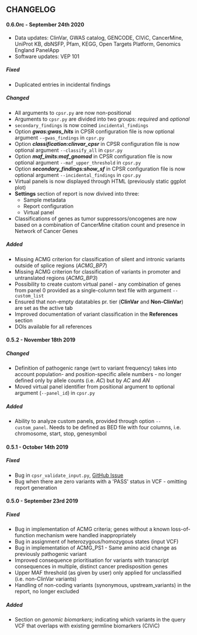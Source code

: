 
## CHANGELOG

#### 0.6.0rc - September 24th 2020

- Data updates: ClinVar, GWAS catalog, GENCODE, CIViC, CancerMine, UniProt KB, dbNSFP, Pfam, KEGG, Open Targets Platform, Genomics England PanelApp
- Software updates: VEP 101

##### Fixed
  * Duplicated entries in incidental findings

##### Changed
  * All arguments to `cpsr.py` are now non-positional
  * Arguments to `cpsr.py` are divided into two groups: _required_ and _optional_
  * `secondary_findings` is now coined `incidental_findings`
  * Option ___gwas:gwas_hits___ in CPSR configuration file is now optional argument `--gwas_findings` in `cpsr.py`
  * Option ___classification:clinvar_cpsr___ in CPSR configuration file is now optional argument `--classify_all` in `cpsr.py`
  * Option ___maf_imits:maf_gnomad___ in CPSR configuration file is now optional argument `--maf_upper_threshold` in `cpsr.py`
  * Option ___secondary_findings:show_sf___ in CPSR configuration file is now optional argument `--incidental_findings` in `cpsr.py`
  * Virtual panels is now displayed through HTML (previously static ggplot plot)
  * __Settings__ section of report is now divived into three:
	  * Sample metadata
	  * Report configuration
	  * Virtual panel
  * Classifications of genes as tumor suppressors/oncogenes are now based on a combination of CancerMine citation count and presence in Network of Cancer Genes

##### Added
  * Missing ACMG criterion for classification of silent and intronic variants outside of splice regions (_ACMG_BP7_)
  * Missing ACMG criterion for classification of variants in promoter and untranslated regions (_ACMG_BP3_)
  * Possibility to create custom virtual panel - any combination of genes from panel 0 provided as a single-column text file with argument `--custom_list`
  * Ensured that non-empty datatables pr. tier (__ClinVar__ and __Non-ClinVar__) are set as the active tab
  * Improved documentation of variant classification in the __References__ section
  * DOIs available for all references

#### 0.5.2 - November 18th 2019

##### Changed
  * Definition of pathogenic range (wrt to variant frequency) takes into account population- and position-specific allele numbers - no longer defined only by allele counts (i.e. *AC*) but by *AC* and *AN*
  * Moved virtual panel identifier from positional argument to optional argument (`--panel_id`) in `cpsr.py`

##### Added
  * Ability to analyze custom panels, provided through option `--custom_panel`. Needs to be defined as BED file with four columns, i.e. chromosome, start, stop, genesymbol

#### 0.5.1 - October 14th 2019

##### Fixed
  * Bug in `cpsr_validate_input.py`, [GitHub Issue](https://github.com/sigven/cpsr/issues/18)
  * Bug when there are zero variants with a 'PASS' status in VCF - omitting report generation

#### 0.5.0 - September 23rd 2019

##### Fixed
  * Bug in implementation of ACMG criteria; genes without a known loss-of-function mechanism were handled inappropriately
  * Bug in assignment of heterozygous/homozygous states (input VCF)
  * Bug in implementation of ACMG_PS1 - Same amino acid change as previously pathogenic variant
  * Improved consequence prioritisation for variants with transcript consequences in multiple, distinct cancer predisposition genes
  * Upper MAF threshold (as given by user) only applied for unclassified (i.e. non-ClinVar variants)
  * Handling of non-coding variants (synonymous, upstream_variants) in the report, no longer excluded

##### Added
  * Section on _genomic biomarkers_; indicating which variants in the query VCF that overlaps with existing germline biomarkers (CIViC)
